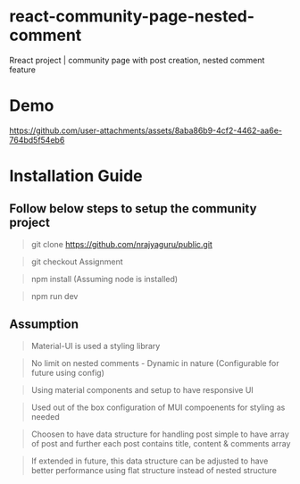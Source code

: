 # react-community-page-nested-comment
Rreact project | community page with post creation, nested comment feature

# Demo

https://github.com/user-attachments/assets/8aba86b9-4cf2-4462-aa6e-764bd5f54eb6

# Installation Guide

## Follow below steps to setup the community project

> git clone https://github.com/nrajyaguru/public.git

> git checkout Assignment

> npm install (Assuming node is installed)

> npm run dev


## Assumption


>  Material-UI is used a styling library

>  No limit on nested comments - Dynamic in nature (Configurable for future using config)

>  Using material components and setup to have responsive UI

>  Used out of the box configuration of MUI compoenents for styling as needed

>  Choosen to have data structure for handling post simple to have array of post and further each post contains title, content & comments array

>  If extended in future, this data structure can be adjusted to have better performance using flat structure instead of nested structure

